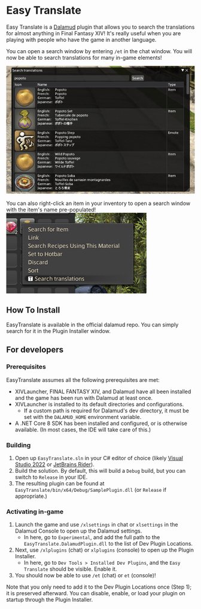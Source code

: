 # Easy Translate

Easy Translate is a [Dalamud](https://github.com/goatcorp/Dalamud) plugin that allows you to search the translations for almost anything in Final Fantasy XIV!
It's really useful when you are playing with people who have the game in another language.

You can open a search window by entering `/et` in the chat window. You will now be able to search translations for many in-game elements!

![A search window displaying the translation search results for "popoto"](doc/search-popoto.png)

You can also right-click an item in your inventory to open a search window with the item's name pre-populated!
![A screenshot showcasing the context menu for searching an item's translations](doc/context-menu.png)

## How To Install

EasyTranslate is available in the official dalamud repo. You can simply search for it in the Plugin Installer window.

## For developers

### Prerequisites

EasyTranslate assumes all the following prerequisites are met:

* XIVLauncher, FINAL FANTASY XIV, and Dalamud have all been installed and the game has been run with Dalamud at least once.
* XIVLauncher is installed to its default directories and configurations.
  * If a custom path is required for Dalamud's dev directory, it must be set with the `DALAMUD_HOME` environment variable.
* A .NET Core 8 SDK has been installed and configured, or is otherwise available. (In most cases, the IDE will take care of this.)

### Building

1. Open up `EasyTranslate.sln` in your C# editor of choice (likely [Visual Studio 2022](https://visualstudio.microsoft.com) or [JetBrains Rider](https://www.jetbrains.com/rider/)).
2. Build the solution. By default, this will build a `Debug` build, but you can switch to `Release` in your IDE.
3. The resulting plugin can be found at `EasyTranslate/bin/x64/Debug/SamplePlugin.dll` (or `Release` if appropriate.)

### Activating in-game

1. Launch the game and use `/xlsettings` in chat or `xlsettings` in the Dalamud Console to open up the Dalamud settings.
    * In here, go to `Experimental`, and add the full path to the `EasyTranslate.DalamudPlugin.dll` to the list of Dev Plugin Locations.
2. Next, use `/xlplugins` (chat) or `xlplugins` (console) to open up the Plugin Installer.
    * In here, go to `Dev Tools > Installed Dev Plugins`, and the `Easy Translate` should be visible. Enable it.
3. You should now be able to use `/et` (chat) or `et` (console)!

Note that you only need to add it to the Dev Plugin Locations once (Step 1); it is preserved afterward. You can disable, enable, or load your plugin on startup through the Plugin Installer.
